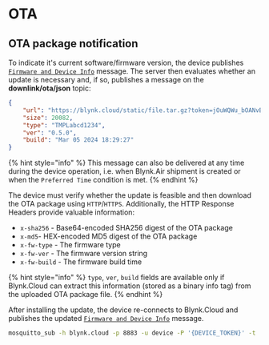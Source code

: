 # OTA

## OTA package notification

To indicate it's current software/firmware version, the device publishes [`Firmware and Device Info`](authentication.md#firmware-and-device-info) message. The server then evaluates whether an update is necessary and, if so, publishes a message on the **downlink/ota/json** topic:

```json
{
    "url": "https://blynk.cloud/static/file.tar.gz?token=jOuWQWu_bOANvBPzz4LllPDMk7sYAAQMa",
    "size": 20082,
    "type": "TMPLabcd1234",
    "ver": "0.5.0",
    "build": "Mar 05 2024 18:29:27"
}
```

{% hint style="info" %}
This message can also be delivered at any time during the device operation, i.e. when Blynk.Air shipment is created or when the `Preferred Time` condition is met.
{% endhint %}

The device must verify whether the update is feasible and then download the OTA package using `HTTP`/`HTTPS`. Additionally, the HTTP Response Headers provide valuable information:

* `x-sha256` - Base64-encoded SHA256 digest of the OTA package
* `x-md5`- HEX-encoded MD5 digest of the OTA package
* `x-fw-type` - The firmware type
* `x-fw-ver` - The firmware version string
* `x-fw-build` - The firmware build time

{% hint style="info" %}
`type`, `ver`, `build` fields are available only if Blynk.Cloud can extract this information (stored as a binary info tag) from the uploaded OTA package file.
{% endhint %}

After installing the update, the device re-connects to Blynk.Cloud and publishes the updated [`Firmware and Device Info`](authentication.md#firmware-and-device-info) message.

```bash
mosquitto_sub -h blynk.cloud -p 8883 -u device -P '{DEVICE_TOKEN}' -t 'downlink/ota/json'
```
